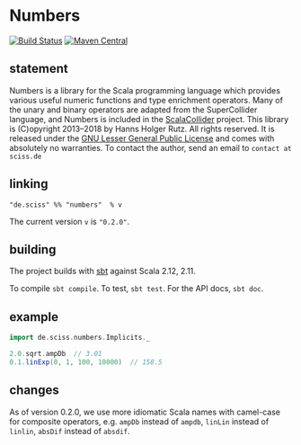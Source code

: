 # Numbers

[![Build Status](https://travis-ci.org/Sciss/Numbers.svg?branch=master)](https://travis-ci.org/Sciss/Numbers)
[![Maven Central](https://maven-badges.herokuapp.com/maven-central/de.sciss/numbers_2.11/badge.svg)](https://maven-badges.herokuapp.com/maven-central/de.sciss/numbers_2.11)

## statement

Numbers is a library for the Scala programming language which provides various useful numeric functions and type 
enrichment operators. Many of the unary and binary operators are adapted from the SuperCollider language, and 
Numbers is included in the [ScalaCollider](http://github.com/Sciss/ScalaCollider/) project. This library is 
(C)opyright 2013&ndash;2018 by Hanns Holger Rutz. All rights reserved. It is released under the
[GNU Lesser General Public License](http://github.com/Sciss/Numbers/blob/master/LICENSE) and comes with 
absolutely no warranties. To contact the author, send an email to `contact at sciss.de`

## linking

    "de.sciss" %% "numbers"  % v

The current version `v` is `"0.2.0"`.

## building

The project builds with [sbt](http://www.scala-sbt.org/) against Scala 2.12, 2.11.

To compile `sbt compile`. To test, `sbt test`. For the API docs, `sbt doc`.

## example

```scala
import de.sciss.numbers.Implicits._

2.0.sqrt.ampDb  // 3.01
0.1.linExp(0, 1, 100, 10000)  // 158.5
```
    
## changes

As of version 0.2.0, we use more idiomatic Scala names with camel-case for composite operators, e.g.
`ampDb` instead of `ampdb`, `linLin` instead of `linlin`, `absDif` instead of `absdif`.